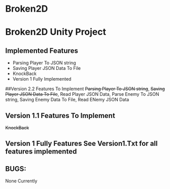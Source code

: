 # Broken2D
# Broken2D Unity Project

## Implemented Features
* Parsing Player To JSON string
* Saving Player JSON Data To File
* KnockBack
* Version 1 Fully Implemented

##Version 2.2 Features To Implement
~~Parsing Player To JSON string~~,
~~Saving Player JSON Data To File~~,
Read Player JSON Data,
Parse Enemy To JSON string,
Saving Enemy Data To File,
Read ENemy JSON Data

## Version 1.1 Features To Implement
~~KnockBack~~

## Version 1 Fully Features See Version1.Txt for all features implemented

## BUGS:
None Currently